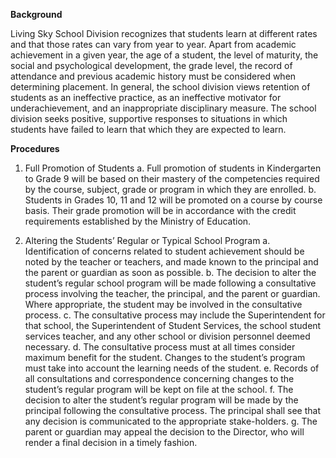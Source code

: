**Background**

Living Sky School Division recognizes that students learn at different rates and that those rates can vary from year to year. Apart from academic achievement in a given year, the age of a student, the level of maturity, the social and psychological development, the grade level, the record of attendance and previous academic history must be considered when determining placement. In general, the school division views retention of students as an ineffective practice, as an ineffective motivator for underachievement, and an inappropriate disciplinary measure. The school division seeks positive, supportive responses to situations in which students have failed to learn that which they are expected to learn.

**Procedures**

1. 	Full Promotion of Students
a.	Full promotion of students in Kindergarten to Grade 9 will be based on their mastery of the competencies required by the course, subject, grade or program in which they are enrolled.
b.	Students in Grades 10, 11 and 12 will be promoted on a course by course basis. Their grade promotion will be in accordance with the credit requirements established by the Ministry of Education.

2.  Altering the Students’ Regular or Typical School Program
a.	Identification of concerns related to student achievement should be noted by the teacher or teachers, and made known to the principal and the parent or guardian as soon as possible.
b.	The decision to alter the student’s regular school program will be made following a consultative process involving the teacher, the principal, and the parent or guardian. Where appropriate, the student may be involved in the consultative process. 
c.	The consultative process may include the Superintendent for that school, the Superintendent of Student Services, the school student services teacher, and any other school or division personnel deemed necessary.
d.	The consultative process must at all times consider maximum benefit for the student. Changes to the student’s program must take into account the learning needs of the student.
e.	Records of all consultations and correspondence concerning changes to the student’s regular program will be kept on file at the school.
f.	The decision to alter the student’s regular program will be made by the principal following the consultative process. The principal shall see that any decision is communicated to the appropriate stake-holders.
g.	The parent or guardian may appeal the decision to the Director, who will render a final decision in a timely fashion.
